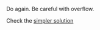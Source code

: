 Do again. Be careful with overflow.

Check the [simpler solution](http://www.voidcn.com/article/p-hymjecjp-ber.html)
